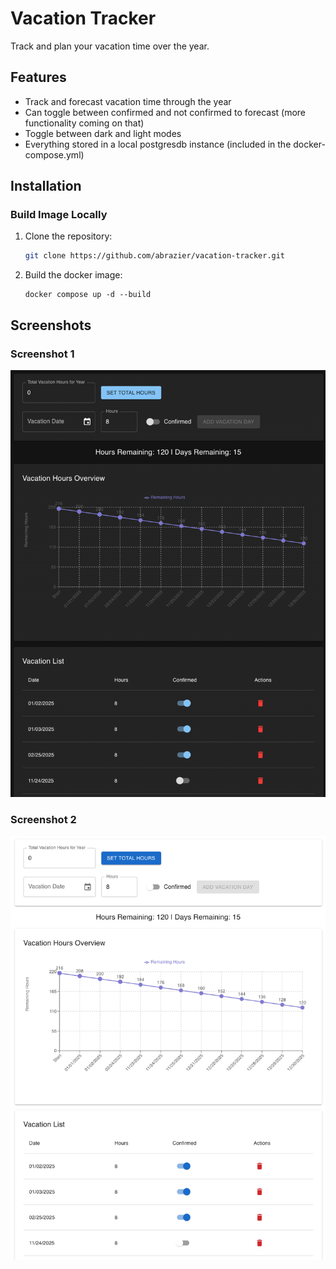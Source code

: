 # Vacation Tracker

Track and plan your vacation time over the year.

## Features

- Track and forecast vacation time through the year
- Can toggle between confirmed and not confirmed to forecast (more functionality coming on that)
- Toggle between dark and light modes
- Everything stored in a local postgresdb instance (included in the docker-compose.yml)

## Installation

### Build Image Locally

1. Clone the repository:
   ```sh
   git clone https://github.com/abrazier/vacation-tracker.git
   ```
1. Build the docker image:
   ```
   docker compose up -d --build
   ```

## Screenshots

### Screenshot 1

![Screenshot 1](screenshots/screenshot1.png)

### Screenshot 2

![Screenshot 2](screenshots/screenshot2.png)
